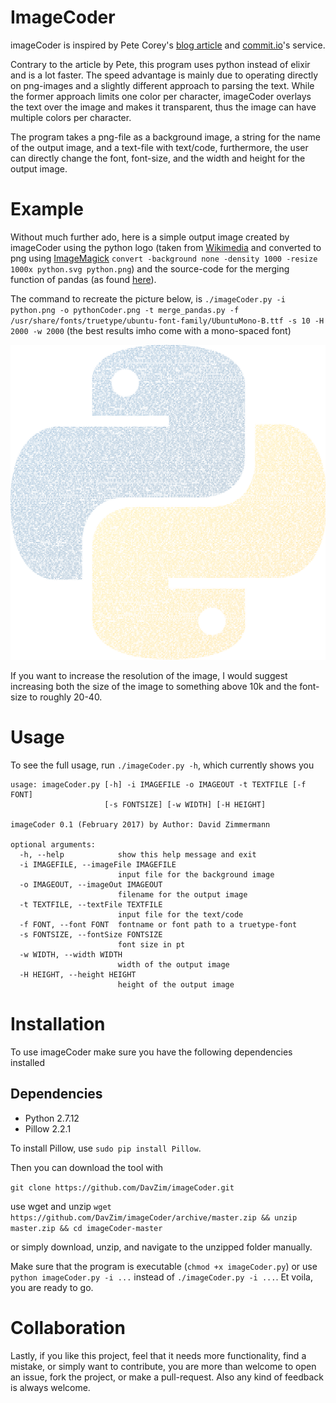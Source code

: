 # ImageCoder
imageCoder is inspired by Pete Corey's [blog article](http://www.east5th.co/blog/2017/02/13/build-your-own-code-poster-with-elixir/) and [commit.io](https://commits.io/)'s service. 

Contrary to the article by Pete, this program uses python instead of elixir and is a lot faster. The speed advantage is mainly due to operating directly on png-images and a slightly different approach to parsing the text. While the former approach limits one color per character, imageCoder overlays the text over the image and makes it transparent, thus the image can have multiple colors per character.

The program takes a png-file as a background image, a string for the name of the output image, and a text-file with text/code, furthermore, the user can directly change the font, font-size, and the width and height for the output image.

# Example

Without much further ado, here is a simple output image created by imageCoder using the python logo (taken from [Wikimedia](https://commons.wikimedia.org/wiki/File:Python-logo-notext.svg) and converted to png using [ImageMagick](https://www.imagemagick.org/script/index.php) `convert -background none -density 1000 -resize 1000x python.svg python.png`) and the source-code for the merging function of pandas (as found [here](https://github.com/pandas-dev/pandas/blob/master/pandas/tools/merge.py)).

The command to recreate the picture below, is `./imageCoder.py -i python.png -o pythonCoder.png -t merge_pandas.py -f /usr/share/fonts/truetype/ubuntu-font-family/UbuntuMono-B.ttf -s 10 -H 2000 -w 2000` (the best results imho come with a mono-spaced font)

![PythonCoder.png](pythonCoder.png "PythonCoder.png")

If you want to increase the resolution of the image, I would suggest increasing both the size of the image to something above 10k and the font-size to roughly 20-40.

# Usage

To see the full usage, run `./imageCoder.py -h`, which currently shows you

``` 
usage: imageCoder.py [-h] -i IMAGEFILE -o IMAGEOUT -t TEXTFILE [-f FONT]
                     [-s FONTSIZE] [-w WIDTH] [-H HEIGHT]

imageCoder 0.1 (February 2017) by Author: David Zimmermann

optional arguments:
  -h, --help            show this help message and exit
  -i IMAGEFILE, --imageFile IMAGEFILE
                        input file for the background image
  -o IMAGEOUT, --imageOut IMAGEOUT
                        filename for the output image
  -t TEXTFILE, --textFile TEXTFILE
                        input file for the text/code
  -f FONT, --font FONT  fontname or font path to a truetype-font
  -s FONTSIZE, --fontSize FONTSIZE
                        font size in pt
  -w WIDTH, --width WIDTH
                        width of the output image
  -H HEIGHT, --height HEIGHT
                        height of the output image

```

# Installation
To use imageCoder make sure you have the following dependencies installed

## Dependencies

- Python 2.7.12 
- Pillow 2.2.1

To install Pillow, use `sudo pip install Pillow`.

Then you can download the tool with

`git clone https://github.com/DavZim/imageCoder.git`

use wget and unzip
`wget https://github.com/DavZim/imageCoder/archive/master.zip && unzip master.zip && cd imageCoder-master`

or simply download, unzip, and navigate to the unzipped folder manually.

Make sure that the program is executable (`chmod +x imageCoder.py`) or use `python imageCoder.py -i ...` instead of `./imageCoder.py -i ...`. Et voila, you are ready to go.


# Collaboration

Lastly, if you like this project, feel that it needs more functionality, find a mistake, or simply want to contribute, you are more than welcome to open an issue, fork the project, or make a pull-request. Also any kind of feedback is always welcome.
